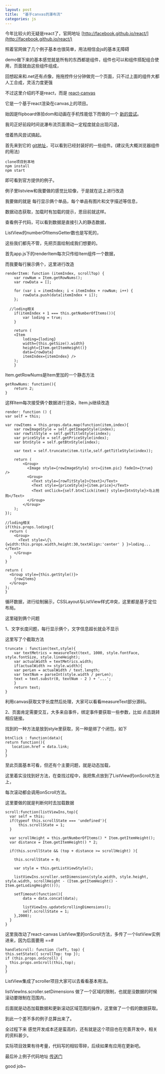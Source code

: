 ```yaml
---
layout: post
title:  "基于canvas的瀑布流"
categories: js
---
```


今年比较火的无疑是react了，官网地址 [http://facebook.github.io/react/](http://facebook.github.io/react/)

照着官网做了几个例子基本也很简单，用法相信会js的基本无障碍

demo做下来的基本感觉就是所有的东西都是组件，组件也可以和组件搭配组合使用，页面就由这些组件组成，

回想起来和.net还有点像，拖拖控件分分钟做完一个页面，只不过上面的组件大都人工合成，灵活力度更强

不过这里介绍的不是react，而是 [react-canvas](https://github.com/Flipboard/react-canvas)

它是一个基于react渲染在canvas上的项目。

始因是flipboard体验dom和动画在手机性能低下而做的一个 [新的尝试](http://engineering.flipboard.com/2015/02/mobile-web/)。

我司正好前段时间说瀑布流页面滑动一定程度就会出现闪退，

借着热风尝试搞起。

首先来到它的 [git地址](https://github.com/Flipboard/react-canvas)，可以看到已经封装好的一些组件。(建议先大概浏览器组件的用法)

	clone项目到本地
	npm install
	npm start


即可看到官方提供的例子。

例子里listview和我要做的感觉比较像，于是就在这上进行改造

我要做的就是 每行显示俩个单品，每个单品有图片和文字描述等信息，

数据动态获取，加载时有加载的提示，恩目前就这样。

查看例子代码，可以看到数据是直接引入的静态数据，

ListView的numberOfItemsGetter数也是写死的，

这些我们都先不管，先把页面绘制成我们想要的。

首先app.js下的renderItem每次只传给Item组件一个数据，

而我要每行展示俩个，这里进行改造

	renderItem: function (itemIndex, scrollTop) {
    	var rowNum = Item.getRowNums();
    	var rowData = [];

    	for (var i = itemIndex; i < itemIndex + rowNum; i++) {
        	rowData.push(data[itemIndex + i]);
   	 	};

      //loding相关
    	if(itemIndex + 1 === this.getNumberOfItems()){
        	var loding = true;
    	}

    	return (
      	<Item
        	loding={loding}
        	width={this.getSize().width}
        	height={Item.getItemHeight()}
        	data={rowData}
        	itemIndex={itemIndex} />
    	);
    	}

Item.getRowNums是Item里加的一个静态方法

	getRowNums: function(){
  		return 2; 
	}

这样Item每次接受俩个数据进行渲染，Item.js继续改造

	render: function () {
    var self = this;

    var rowItems = this.props.data.map(function(item,index){
        var rowImageStyle = self.getImageStyle(index);
        var rowTitStyle = self.getTitleStyle(index);
        var priceStyle = self.getPriceStyle(index);
        var btnStyle = self.getBtnStyle(index);

        var text = self.truncate(item.title,self.getTitleStyle(index));

        return (
            <Group>
              <Image style={rowImageStyle} src={item.pic} fadeIn={true}  />
              <Group>
                <Text style={rowTitStyle}>{text}</Text>
                <Text style={priceStyle}>{item.price}</Text>
                <Text onClick={self.btnClick(item)} style={btnStyle}>马上抢购</Text>
              </Group>
            </Group>
        );
    });

    //loding相关
    if(this.props.loding){
      return (
        <Group>
          <Text style=\{\{width:this.props.width,height:30,textAlign:'center' } }>loding...</Text>
        </Group>
      )
    }

    return (
      <Group style={this.getStyle()}>
        {rowItems}
      </Group>
    );
  	}

循环数据，进行绘制展示，CSSLayout与ListView样式冲突，这里都是基于定位布局。

这里碰到俩个问题

1、文字长度问题，每行显示俩个，文字信息超长就会不显示

这里写了个截取方法

	truncate : function(text,style){
    	var textMetrics = measureText(text, 1000, style.fontFace, style.fontSize, style.lineHeight);
    	var actualWidth = textMetrics.width;
    	if(actualWidth >= style.width){
      	var perLen = actualWidth / text.length;
      	var textNum = parseInt(style.width / perLen);
      	text = text.substr(0, textNum - 2 ) + '...';
    	}
    	return text;
  	}
  
利用canvas获取文字长度然后处理，大家可以看看measureText部分源码。

2、页面肯定需要交互，大多来自事件，绑定事件要获取一些参数，比如 点击跳转相应链接。

找到的一种方法是放到style里获取，另一种是绑了个闭包，如下
	
	btnClick : function(data){
    return function(){
       location.href = data.link;
    }
  	}
  
至此页面基本可看，但还有个主要问题，就是动态加载，

这里着实没找到好方法，在查找过程中，我把焦点放到了ListView的onScroll方法上，

每次滚动都会调用onScroll方法。

这里要做的就是判断何时去加载数据

	scroll:function(listViewIns,top){
      var self = this;
      if(typeof this.scrollState === 'undefined'){
          this.scrollState = 1;
      }

      var scrollHeight = this.getNumberOfItems() * Item.getItemHeight();
      var distance = Item.getItemHeight() * 2;

      if(this.scrollState && (top + distance >= scrollHeight) ){

        this.scrollState = 0;

        var style = this.getListViewStyle();

        listViewIns.scroller.setDimensions(style.width, style.height, style.width, scrollHeight - (Item.getItemHeight() - Item.getLodingHeight()));

        setTimeout(function(){
            data = data.concat(data);
            
            listViewIns.updateScrollingDimensions();
            self.scrollState = 1;
        },2000);
      }
  	}
  	

这里我改动了react-canvas ListView里的onScroll方法，多传了一个listView实例进来，因为后面要用 ==#

	handleScroll: function (left, top) {
    this.setState({ scrollTop: top });
    if (this.props.onScroll) {
      this.props.onScroll(this,top);
    }
  	}

ListView集成了scroller项目大家可以去看看基本用法。

listViewIns.scroller.setDimensions 做了一个区域的限制，也就是没数据的时候滚动要限制在范围内，

后面就是动态加载数据和更新滚动区域范围的操作，这里做了一个假的数据获取。

到此一个差不多的例子总算出来了。

全过程下来 感觉开发成本还是蛮高的，还有就是这个项目也在完善开发中，相关的资料甚少。

实际项目效果有待考量，代码写的相较零碎，后续如果有应用在更新吧。


最后补上例子代码地址 [传送门](https://github.com/ygm125/react-canvas/tree/master/examples/waterfall)


good job~



